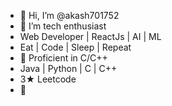 - 👋 Hi, I’m @akash701752
- 👀 I’m tech enthusiast
- Web Developer | ReactJs | AI | ML
- Eat | Code | Sleep | Repeat 
- 🌱 Proficient in C/C++
- Java | Python | C | C++
- 3★ Leetcode
- 💞️ 

<!---
akash701752/akash701752 is a ✨ special ✨ repository because its `README.md` (this file) appears on your GitHub profile.
You can click the Preview link to take a look at your changes.
--->
